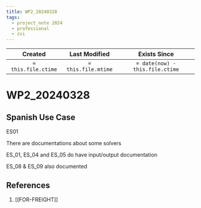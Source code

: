```yaml
---
title: WP2_20240328
tags:
  - project_note 2024
  - professional
  - zsi
---
```

|     Created      |  Last Modified   |       Exists Since        |
|:----------------:|:----------------:|:----------------:|
| `= this.file.ctime` | `= this.file.mtime` | `= date(now) - this.file.ctime`|

# WP2_20240328

## Spanish Use Case

ES01

There are documentations about some solvers

ES_01, ES_04 and ES_05 do have input/output documentation

ES_08 & ES_09 also documented

## References
1. [[FOR-FREIGHT]]